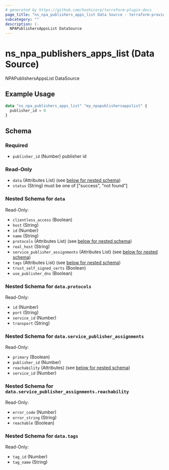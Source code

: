 ```yaml
---
# generated by https://github.com/hashicorp/terraform-plugin-docs
page_title: "ns_npa_publishers_apps_list Data Source - terraform-provider-ns"
subcategory: ""
description: |-
  NPAPublishersAppsList DataSource
---
```


# ns_npa_publishers_apps_list (Data Source)

NPAPublishersAppsList DataSource

## Example Usage

```terraform
data "ns_npa_publishers_apps_list" "my_npapublishersappslist" {
  publisher_id = 0
}
```

<!-- schema generated by tfplugindocs -->
## Schema

### Required

- `publisher_id` (Number) publisher id

### Read-Only

- `data` (Attributes List) (see [below for nested schema](#nestedatt--data))
- `status` (String) must be one of ["success", "not found"]

<a id="nestedatt--data"></a>
### Nested Schema for `data`

Read-Only:

- `clientless_access` (Boolean)
- `host` (String)
- `id` (Number)
- `name` (String)
- `protocols` (Attributes List) (see [below for nested schema](#nestedatt--data--protocols))
- `real_host` (String)
- `service_publisher_assignments` (Attributes List) (see [below for nested schema](#nestedatt--data--service_publisher_assignments))
- `tags` (Attributes List) (see [below for nested schema](#nestedatt--data--tags))
- `trust_self_signed_certs` (Boolean)
- `use_publisher_dns` (Boolean)

<a id="nestedatt--data--protocols"></a>
### Nested Schema for `data.protocols`

Read-Only:

- `id` (Number)
- `port` (String)
- `service_id` (Number)
- `transport` (String)


<a id="nestedatt--data--service_publisher_assignments"></a>
### Nested Schema for `data.service_publisher_assignments`

Read-Only:

- `primary` (Boolean)
- `publisher_id` (Number)
- `reachability` (Attributes) (see [below for nested schema](#nestedatt--data--service_publisher_assignments--reachability))
- `service_id` (Number)

<a id="nestedatt--data--service_publisher_assignments--reachability"></a>
### Nested Schema for `data.service_publisher_assignments.reachability`

Read-Only:

- `error_code` (Number)
- `error_string` (String)
- `reachable` (Boolean)



<a id="nestedatt--data--tags"></a>
### Nested Schema for `data.tags`

Read-Only:

- `tag_id` (Number)
- `tag_name` (String)


